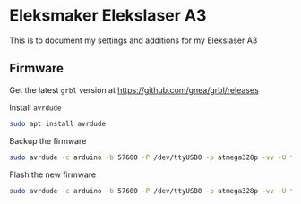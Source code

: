 # Eleksmaker Elekslaser A3
This is to document my settings and additions for my Elekslaser A3

## Firmware
Get the latest `grbl` version at https://github.com/gnea/grbl/releases

Install `avrdude`

```bash
sudo apt install avrdude
```

Backup the firmware

```bash
sudo avrdude -c arduino -b 57600 -P /dev/ttyUSB0 -p atmega328p -vv -U flash:r:grbl_v0.9-eleksmana5.2.hex
```

Flash the new firmware

```bash
sudo avrdude -c arduino -b 57600 -P /dev/ttyUSB0 -p atmega328p -vv -U flash:w:grbl_v1.1h.20190825.hex
```
